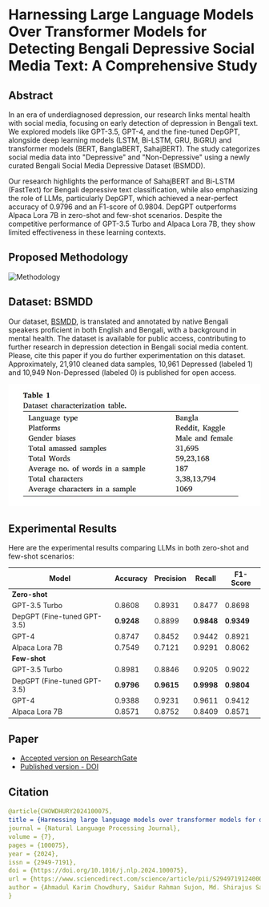 # Harnessing Large Language Models Over Transformer Models for Detecting Bengali Depressive Social Media Text: A Comprehensive Study

## Abstract
In an era of underdiagnosed depression, our research links mental health with social media, focusing on early detection of depression in Bengali text. We explored models like GPT-3.5, GPT-4, and the fine-tuned DepGPT, alongside deep learning models (LSTM, Bi-LSTM, GRU, BiGRU) and transformer models (BERT, BanglaBERT, SahajBERT). The study categorizes social media data into "Depressive" and "Non-Depressive" using a newly curated Bengali Social Media Depressive Dataset (BSMDD).

Our research highlights the performance of SahajBERT and Bi-LSTM (FastText) for Bengali depressive text classification, while also emphasizing the role of LLMs, particularly DepGPT, which achieved a near-perfect accuracy of 0.9796 and an F1-score of 0.9804. DepGPT outperforms Alpaca Lora 7B in zero-shot and few-shot scenarios. Despite the competitive performance of GPT-3.5 Turbo and Alpaca Lora 7B, they show limited effectiveness in these learning contexts.

## Proposed Methodology
![Methodology](https://github.com/AKC23/Harnessing-LLMs-over-transformer-models-for-detecting-Bengali-depressive-text-A-comprehensive-study/assets/57568723/f239f1c7-951e-4c66-a735-1aa2fdb08e77)

## Dataset: BSMDD
Our dataset, [BSMDD](https://github.com/SR-Sujon/Harnessing-LLMs-over-transformer-models-for-detecting-Bengali-depressive-text-A-comprehensive-study/tree/main/Dataset), is translated and annotated by native Bengali speakers proficient in both English and Bengali, with a background in mental health. The dataset is available for public access, contributing to further research in depression detection in Bengali social media content. Please, cite this paper if you do further experimentation on this dataset. Approximately, 21,910 cleaned data samples, 10,961 Depressed (labeled 1) and 10,949 Non-Depressed (labeled 0) is published for open access. 

![Dataset](https://github.com/AKC23/Harnessing-LLMs-over-transformer-models-for-detecting-Bengali-depressive-text-A-comprehensive-study/blob/main/Dataset/dataset_table.JPG?raw=true)

## Experimental Results
Here are the experimental results comparing LLMs in both zero-shot and few-shot scenarios:

| **Model**        | **Accuracy** | **Precision** | **Recall** | **F1-Score** |
|------------------|--------------|---------------|------------|--------------|
| **Zero-shot**     |              |               |            |              |
| GPT-3.5 Turbo     | 0.8608       | 0.8931        | 0.8477     | 0.8698       |
| DepGPT (Fine-tuned GPT-3.5) | **0.9248** | 0.8899        | **0.9848**  | **0.9349**  |
| GPT-4            | 0.8747       | 0.8452        | 0.9442     | 0.8921       |
| Alpaca Lora 7B    | 0.7549       | 0.7121        | 0.9291     | 0.8062       |
| **Few-shot**      |              |               |            |              |
| GPT-3.5 Turbo     | 0.8981       | 0.8846        | 0.9205     | 0.9022       |
| DepGPT (Fine-tuned GPT-3.5) | **0.9796** | **0.9615**   | **0.9998**  | **0.9804**  |
| GPT-4            | 0.9388       | 0.9231        | 0.9611     | 0.9412       |
| Alpaca Lora 7B    | 0.8571       | 0.8752        | 0.8409     | 0.8571       |

## Paper
- [Accepted version on ResearchGate](https://www.researchgate.net/publication/380628761_Harnessing_large_language_models_over_transformer_models_for_detecting_Bengali_depressive_social_media_text_A_comprehensive_study)  
- [Published version - DOI](https://doi.org/10.1016/j.nlp.2024.100075)

## Citation
```yaml
@article{CHOWDHURY2024100075,
title = {Harnessing large language models over transformer models for detecting Bengali depressive social media text: A comprehensive study},
journal = {Natural Language Processing Journal},
volume = {7},
pages = {100075},
year = {2024},
issn = {2949-7191},
doi = {https://doi.org/10.1016/j.nlp.2024.100075},
url = {https://www.sciencedirect.com/science/article/pii/S2949719124000232},
author = {Ahmadul Karim Chowdhury, Saidur Rahman Sujon, Md. Shirajus Salekin Shafi, Tasin Ahmmad, Sifat Ahmed, Khan Md Hasib, Faisal Muhammad Shah}
}
